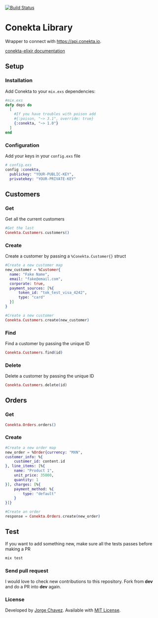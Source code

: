 [![Build Status](https://travis-ci.org/echavezNS/conekta-elixir.svg?branch=master)](https://travis-ci.org/echavezNS/conekta-elixir)

# Conekta Library


Wrapper to connect with https://api.conekta.io.

[conekta-elixir documentation](https://hexdocs.pm/conekta/api-reference.html)

## Setup

### Installation

Add Conekta to your `mix.exs` dependencies:

```elixir
#mix.exs
defp deps do
  [
    #If you have troubles with poison add
    #{:poison, "~> 3.1", override: true}
    {:conekta, "~> 1.0"}
  ]
end
```

### Configuration
Add your keys in your `config.exs` file

```elixir
# config.exs
config :conekta,
  publickey: "YOUR-PUBLIC-KEY",
  privatekey: "YOUR-PRIVATE-KEY"

```

## Customers

### Get
Get all the current customers
```elixir
#Get the last
Conekta.Customers.customers()
```

### Create
Create a customer by passing a `%Conekta.Customer{}` struct

```elixir
#Create a new customer map
new_customer = %Customer{
  name: "Fake Name",
  email: "fake@email.com",
  corporate: true,
  payment_sources: [%{
      token_id: "tok_test_visa_4242",
      type: "card"
  }]
}

#Create a new customer
Conekta.Customers.create(new_customer)

```

### Find
Find a customer by passing the unique ID
```elixir
Conekta.Customers.find(id)
```

### Delete
Delete a customer by passing the unique ID
```elixir
Conekta.Customers.delete(id)
```


## Orders

### Get

```elixir
Conekta.Orders.orders()
```

### Create

```elixir
#Create a new order map
new_order = %Order{currency: "MXN",
customer_info: %{
    customer_id: content.id
}, line_items: [%{
    name: "Product 1",
    unit_price: 35000,
    quantity: 1
}], charges: [%{
    payment_method: %{
        type: "default"
    }
}]}

#Create an order
response = Conekta.Orders.create(new_order)
```

## Test
If you want to add something new, make sure all the tests passes before making a PR
```elixir
mix test
```

### Send pull request
I would love to check new contributions to this repository.
Fork from **dev** and do a PR into **dev** again.  

### License

Developed by [Jorge Chavez](https://twitter.com/JorgeChavz). Available with [MIT License](https://github.com/echavezNS/conekta-elixir/blob/master/LICENSE).
